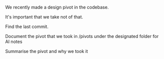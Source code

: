 We recently made a design pivot in the codebase.

It's important that we take not of that. 

Find the last commit.

Document the pivot that we took in /pivots under the designated folder for AI notes

Summarise the pivot and why we took it 
